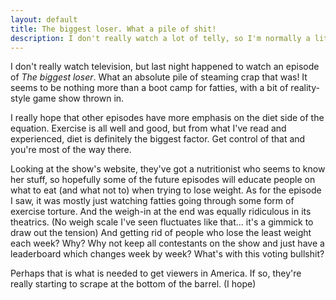 ```yaml
---
layout: default
title: The biggest loser. What a pile of shit!
description: I don't really watch a lot of telly, so I'm normally a little disappointed when I do what something. But in this case, I was utterly appalled.
---
```

I don't really watch television, but last night happened to watch an episode of _The biggest loser_. What an absolute pile of steaming crap that was! It seems to be nothing more than a boot camp for fatties, with a bit of reality-style game show thrown in.

I really hope that other episodes have more emphasis on the diet side of the equation. Exercise is all well and good, but from what I've read and experienced, diet is definitely the biggest factor. Get control of that and you're most of the way there.

Looking at the show's website, they've got a nutritionist who seems to know her stuff, so hopefully some of the future episodes will educate people on what to eat (and what not to) when trying to lose weight. As for the episode I saw, it was mostly just watching fatties going through some form of exercise torture. And the weigh-in at the end was equally ridiculous in its theatrics. (No weigh scale I've seen fluctuates like that... it's a gimmick to draw out the tension) And getting rid of people who lose the least weight each week? Why? Why not keep all contestants on the show and just have a leaderboard which changes week by week? What's with this voting bullshit? 

Perhaps that is what is needed to get viewers in America. If so, they're really starting to scrape at the bottom of the barrel. (I hope)



